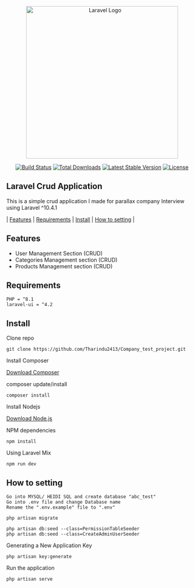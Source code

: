 <p align="center"><a href="https://laravel.com" target="_blank"><img src="https://raw.githubusercontent.com/laravel/art/master/logo-lockup/5%20SVG/2%20CMYK/1%20Full%20Color/laravel-logolockup-cmyk-red.svg" width="400" alt="Laravel Logo"></a></p>

<p align="center">
<a href="https://github.com/laravel/framework/actions"><img src="https://github.com/laravel/framework/workflows/tests/badge.svg" alt="Build Status"></a>
<a href="https://packagist.org/packages/laravel/framework"><img src="https://img.shields.io/packagist/dt/laravel/framework" alt="Total Downloads"></a>
<a href="https://packagist.org/packages/laravel/framework"><img src="https://img.shields.io/packagist/v/laravel/framework" alt="Latest Stable Version"></a>
<a href="https://packagist.org/packages/laravel/framework"><img src="https://img.shields.io/packagist/l/laravel/framework" alt="License"></a>
</p>

## Laravel Crud Application

This is a simple crud application  I made for parallax company Interview using Laravel ^10.4.1

| [Features][] | [Requirements][] | [Install][] | [How to setting][] |


## Features 
- User Management Section (CRUD)
- Categories Management section (CRUD)
- Products Management section (CRUD) 

## Requirements

	PHP = ^8.1
    laravel-ui = ^4.2

## Install

Clone repo

```
git clone https://github.com/Tharindu2413/Company_test_project.git
```

Install Composer


[Download Composer](https://getcomposer.org/download/)


composer update/install 

```
composer install
```

Install Nodejs


[Download Node.js](https://nodejs.org/en/download/)


NPM dependencies
```
npm install
```

Using Laravel Mix 

```
npm run dev
```

## How to setting 
```
Go into MYSQL/ HEIDI SQL and create database "abc_test"
Go into .env file and change Database name
Rename the ".env.example" file to ".env" 
```

```
php artisan migrate
```

```
php artisan db:seed --class=PermissionTableSeeder
php artisan db:seed --class=CreateAdminUserSeeder
```
Generating a New Application Key
```
php artisan key:generate
```

Run the application
```
php artisan serve
```

[Features]:#features
[Requirements]:#requirements
[Install]:#install
[How to setting]:#how-to-setting
